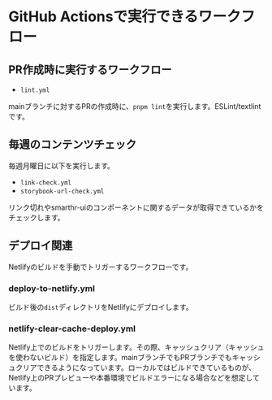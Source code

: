 # GitHub Actionsで実行できるワークフロー

## PR作成時に実行するワークフロー

- `lint.yml`

mainブランチに対するPRの作成時に、`pnpm lint`を実行します。ESLint/textlintです。

## 毎週のコンテンツチェック

毎週月曜日に以下を実行します。

- `link-check.yml`
- `storybook-url-check.yml`

リンク切れやsmarthr-uiのコンポーネントに関するデータが取得できているかをチェックします。

## デプロイ関連

Netlifyのビルドを手動でトリガーするワークフローです。

### deploy-to-netlify.yml

ビルド後の`dist`ディレクトリをNetlifyにデプロイします。

### netlify-clear-cache-deploy.yml

Netlify上でのビルドをトリガーします。その際、キャッシュクリア（キャッシュを使わないビルド）を指定します。mainブランチでもPRブランチでもキャッシュクリアできるようになっています。ローカルではビルドできているものが、Netlify上のPRプレビューや本番環境でビルドエラーになる場合などを想定しています。
